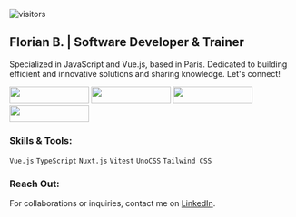 ![visitors](https://visitor-badge.laobi.icu/badge?page_id=BFlorian91&right_color=%234FC08D)


## Florian B. | Software Developer & Trainer

Specialized in JavaScript and Vue.js, based in Paris. Dedicated to building efficient and innovative solutions and sharing knowledge. Let's connect!

<a href="https://www.linkedin.com/in/florianbeaumont/"><img src="https://img.shields.io/badge/LinkedIn-%230077B5.svg?&style=for-the-badge&logo=linkedin&logoColor=white&labelColor=4FC08D&color=4FC08D" width="140" height="30" /></a> <a href="https://twitter.com/florianbx"><img src="https://img.shields.io/badge/Twitter-1DA1F2.svg?&style=for-the-badge&logo=twitter&logoColor=white&labelColor=4FC08D&color=4FC08D" width="140" height="30" /></a>
<a href="https://www.instagram.com/fb.visual/"><img src="https://img.shields.io/badge/Bluesky-4FC08D?logo=bluesky&logoColor=fff&style=for-the-badge" width="140" height="30" /></a>
<a href="https://www.instagram.com/fb.visual/"><img src="https://img.shields.io/badge/Instagram-E4405F.svg?&style=for-the-badge&logo=instagram&logoColor=white&labelColor=4FC08D&color=4FC08D" width="140" height="30" /></a>






### Skills & Tools:

`Vue.js` `TypeScript` `Nuxt.js` `Vitest` `UnoCSS` `Tailwind CSS`

### Reach Out:

For collaborations or inquiries, contact me on [LinkedIn](https://www.linkedin.com/in/florianbeaumont/).

<!--
![GitHub Profile Summary](https://camo.githubusercontent.com/27cbec9b25097fb65dca0d68b4728fb08bba392263f4dd4e98f514bdcf76ad9a/68747470733a2f2f6769746875622d70726f66696c652d73756d6d6172792d63617264732e76657263656c2e6170702f6170692f63617264732f70726f66696c652d64657461696c733f757365726e616d653d42466c6f7269616e3931267468656d653d6461726b)
-->
<!-- ![Metrics](/github-metrics.svg) -->
